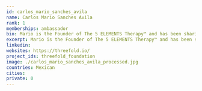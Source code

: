 ```yaml
---
id: carlos_mario_sanches_avila
name: Carlos Mario Sanches Avila
rank: 1
memberships: ambassador
bio: Mario is the Founder of The 5 ELEMENTS Therapy™ and has been sharing his healing gift all over the world for the past 11 years. His passion to travel, charisma and unmatchable energy has brought transforming exceptional results of long-term effect to the patients in more than 35 countries. With his own unique Healing Waves therapy, he now continues to spread his work globally both through private sessions, and teaching with his workshop series. Ambassador fell in love with Threefold Bruce is an internationally recognized astrophysicist specializing in studies of the Sun and its magnetic fields. He is best known for leading the development of innovative instrumentation for observing solar magnetic fields, both from the ground and in space. Throughout his career spanning more than 40 years, he has contributed to the advancement of our understanding of the Sun as witnessed by his authorship of over 170 scientific publications in peer-reviewed journals. He received a PhD in Physics and Astrophysics at the University of Colorado, USA, and in retirement he is a Senior Scientist Emeritus and Distinguished Scholar at the National Center for Atmospheric Research, USA.
excerpt: Mario is the Founder of The 5 ELEMENTS Therapy™ and has been sharing his healing gift all over the world.
linkedin: 
websites: https://threefold.io/
project_ids: threefold_foundation
image: ./carlos_mario_sanches_avila_processed.jpg
countries: Mexican
cities:
private: 0
---
```


